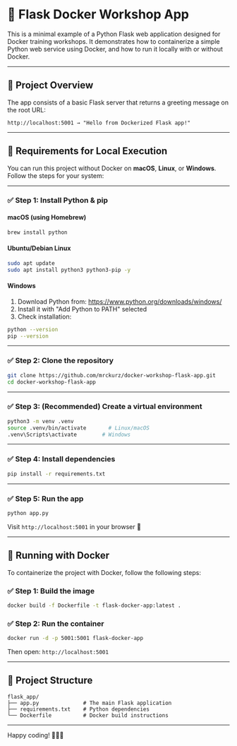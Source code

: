 # 🐳 Flask Docker Workshop App

This is a minimal example of a Python Flask web application designed for Docker training workshops. It demonstrates how to containerize a simple Python web service using Docker, and how to run it locally with or without Docker.

---

## 🚀 Project Overview

The app consists of a basic Flask server that returns a greeting message on the root URL:

```
http://localhost:5001 → "Hello from Dockerized Flask app!"
```

---

## 🧰 Requirements for Local Execution

You can run this project without Docker on **macOS**, **Linux**, or **Windows**.  
Follow the steps for your system:

---

### ✅ Step 1: Install Python & pip

#### macOS (using Homebrew)
```bash
brew install python
```

#### Ubuntu/Debian Linux
```bash
sudo apt update
sudo apt install python3 python3-pip -y
```

#### Windows
1. Download Python from: https://www.python.org/downloads/windows/
2. Install it with "Add Python to PATH" selected
3. Check installation:
```bash
python --version
pip --version
```

---

### ✅ Step 2: Clone the repository
```bash
git clone https://github.com/mrckurz/docker-workshop-flask-app.git
cd docker-workshop-flask-app
```

---

### ✅ Step 3: (Recommended) Create a virtual environment
```bash
python3 -m venv .venv
source .venv/bin/activate       # Linux/macOS
.venv\Scripts\activate        # Windows
```

---

### ✅ Step 4: Install dependencies
```bash
pip install -r requirements.txt
```

---

### ✅ Step 5: Run the app
```bash
python app.py
```

Visit `http://localhost:5001` in your browser 🎉

---

## 🐳 Running with Docker

To containerize the project with Docker, follow the following steps:

### ✅ Step 1: Build the image
```bash
docker build -f Dockerfile -t flask-docker-app:latest .
```

### ✅ Step 2: Run the container
```bash
docker run -d -p 5001:5001 flask-docker-app
```

Then open: `http://localhost:5001`

---

## 📁 Project Structure

```
flask_app/
├── app.py              # The main Flask application
├── requirements.txt    # Python dependencies
└── Dockerfile          # Docker build instructions
```

---

Happy coding! 🧑‍💻🐋
